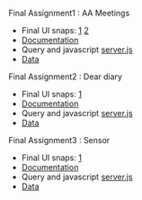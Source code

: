 Final Assignment1 : AA Meetings

- Final UI snaps: [1](https://github.com/aaditirokade/data-structures/blob/master/final_assignments/snapshots/Screen%20Shot%202018-12-15%20at%201.55.06%20AM.png) [2](https://github.com/aaditirokade/data-structures/blob/master/final_assignments/snapshots/Screen%20Shot%202018-12-15%20at%201.55.33%20AM.png)
- [Documentation](https://github.com/aaditirokade/data-structures/blob/master/final_assignments/README1.md) 
- Query and javascript [server.js](https://github.com/aaditirokade/data-structures/blob/master/final_assignments/server.js)
- [Data](https://github.com/aaditirokade/data-structures/blob/master/final_assignments/snapshots/http:localhost:8080:aameetings.pdf)


Final Assignment2 : Dear diary

- Final UI snaps: [1](https://github.com/aaditirokade/data-structures/blob/master/final_assignments/snapshots/Screen%20Shot%202018-12-15%20at%202.10.57%20AM.png)
- [Documentation](https://github.com/aaditirokade/data-structures/blob/master/final_assignments/README2.md) 
- Query and javascript [server.js](https://github.com/aaditirokade/data-structures/blob/master/final_assignments/server.js)
- [Data](https://github.com/aaditirokade/data-structures/blob/master/final_assignments/snapshots/http:localhost:8080:deardiary.pdf)

Final Assignment3 : Sensor

- Final UI snaps: [1](https://github.com/aaditirokade/data-structures/blob/master/final_assignments/snapshots/Screen%20Shot%202018-12-15%20at%202.11.22%20AM.png)
- [Documentation](https://github.com/aaditirokade/data-structures/blob/master/final_assignments/README3.md) 
- Query and javascript [server.js](https://github.com/aaditirokade/data-structures/blob/master/final_assignments/server.js)
- [Data](https://github.com/aaditirokade/data-structures/blob/master/final_assignments/snapshots/http:localhost:8080:sensor.pdf)
